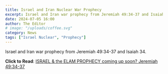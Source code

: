 ```yaml
---
title: Israel and Iran Nuclear War Prophecy
excerpt: Israel and Iran war prophecy from Jeremiah 49:34-37 and Isaiah 34.
date: 2024-07-05 16:00
author: The Editor
# image: "/uploads/coffee.svg"
category: News
tags: ["Israel Nuclear", "Prophecy"]
---
```


Israel and Iran war prophecy from Jeremiah 49:34-37 and Isaiah 34.

**Click to Read**: [ISRAEL & the ELAM PROPHECY coming up soon? Jeremiah 49:34-37](https://israelobserver.quora.com/ISRAEL-the-ELAM-PROPHECY-coming-up-soon-Jeremiah-49-34-37)
